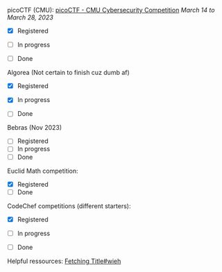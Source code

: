 picoCTF (CMU): [picoCTF - CMU Cybersecurity Competition](https://picoctf.org)
*March 14 to March 28, 2023*
- [x] Registered
- [ ] In progress
- [ ] Done


Algorea (Not certain to finish cuz dumb af)
- [x] Registered
- [x] In progress
- [ ] Done


Bebras (Nov 2023)
- [ ] Registered
- [ ] In progress
- [ ] Done

Euclid Math competition:
- [x] Registered
- [ ] Done

CodeChef competitions (different starters):
- [x] Registered
- [ ] In progress
- [ ] Done


Helpful ressources:
[Fetching Title#wieh](https://blog.prepscholar.com/computer-science-competitions-for-high-schoolers)

